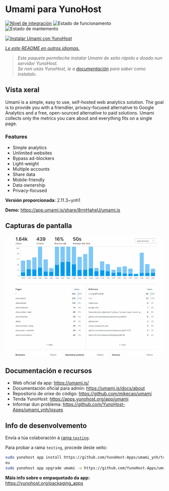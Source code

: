 <!--
NOTA: Este README foi creado automáticamente por <https://github.com/YunoHost/apps/tree/master/tools/readme_generator>
NON debe editarse manualmente.
-->

# Umami para YunoHost

[![Nivel de integración](https://dash.yunohost.org/integration/umami.svg)](https://dash.yunohost.org/appci/app/umami) ![Estado de funcionamento](https://ci-apps.yunohost.org/ci/badges/umami.status.svg) ![Estado de mantemento](https://ci-apps.yunohost.org/ci/badges/umami.maintain.svg)

[![Instalar Umami con YunoHost](https://install-app.yunohost.org/install-with-yunohost.svg)](https://install-app.yunohost.org/?app=umami)

*[Le este README en outros idiomas.](./ALL_README.md)*

> *Este paquete permíteche instalar Umami de xeito rápido e doado nun servidor YunoHost.*  
> *Se non usas YunoHost, le a [documentación](https://yunohost.org/install) para saber como instalalo.*

## Vista xeral

Umami is a simple, easy to use, self-hosted web analytics solution. The goal is to provide you with a friendlier, privacy-focused alternative to Google Analytics and a free, open-sourced alternative to paid solutions. Umami collects only the metrics you care about and everything fits on a single page. 

### Features

- Simple analytics
- Unlimited websites
- Bypass ad-blockers
- Light-weight
- Multiple accounts
- Share data
- Mobile-friendly
- Data ownership
- Privacy-focused


**Versión proporcionada:** 2.11.3~ynh1

**Demo:** <https://app.umami.is/share/8rmHaheU/umami.is>

## Capturas de pantalla

![Captura de pantalla de Umami](./doc/screenshots/dark.png)

## Documentación e recursos

- Web oficial da app: <https://umami.is/>
- Documentación oficial para admin: <https://umami.is/docs/about>
- Repositorio de orixe do código: <https://github.com/mikecao/umami>
- Tenda YunoHost: <https://apps.yunohost.org/app/umami>
- Informar dun problema: <https://github.com/YunoHost-Apps/umami_ynh/issues>

## Info de desenvolvemento

Envía a túa colaboración á [rama `testing`](https://github.com/YunoHost-Apps/umami_ynh/tree/testing).

Para probar a rama `testing`, procede deste xeito:

```bash
sudo yunohost app install https://github.com/YunoHost-Apps/umami_ynh/tree/testing --debug
ou
sudo yunohost app upgrade umami -u https://github.com/YunoHost-Apps/umami_ynh/tree/testing --debug
```

**Máis info sobre o empaquetado da app:** <https://yunohost.org/packaging_apps>
